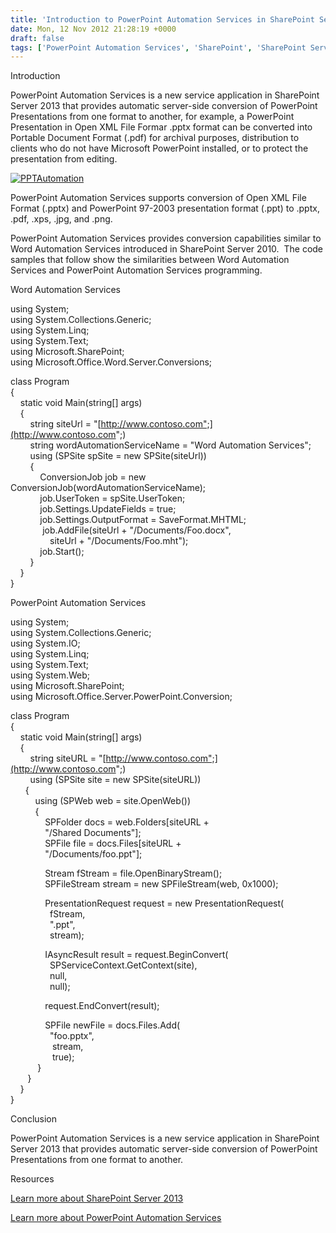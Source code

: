 ```yaml
---
title: 'Introduction to PowerPoint Automation Services in SharePoint Server 2013'
date: Mon, 12 Nov 2012 21:28:19 +0000
draft: false
tags: ['PowerPoint Automation Services', 'SharePoint', 'SharePoint Server 2013', 'SPC219']
---
```


Introduction

PowerPoint Automation Services is a new service application in SharePoint Server 2013 that provides automatic server-side conversion of PowerPoint Presentations from one format to another, for example, a PowerPoint Presentation in Open XML File Formar .pptx format can be converted into Portable Document Format (.pdf) for archival purposes, distribution to clients who do not have Microsoft PowerPoint installed, or to protect the presentation from editing.

[![PPTAutomation](https://msdnshared.blob.core.windows.net/media/TNBlogsFS/prod.evol.blogs.technet.com/CommunityServer.Blogs.Components.WeblogFiles/00/00/00/48/65/metablogapi/1018.PPTAutomation_thumb_40B24766.png "PPTAutomation")](https://msdnshared.blob.core.windows.net/media/TNBlogsFS/prod.evol.blogs.technet.com/CommunityServer.Blogs.Components.WeblogFiles/00/00/00/48/65/metablogapi/3250.PPTAutomation_08E00343.png)

PowerPoint Automation Services supports conversion of Open XML File Format (.pptx) and PowerPoint 97-2003 presentation format (.ppt) to .pptx, .pdf, .xps, .jpg, and .png.

PowerPoint Automation Services provides conversion capabilities similar to Word Automation Services introduced in SharePoint Server 2010.  The code samples that follow show the similarities between Word Automation Services and PowerPoint Automation Services programming.

Word Automation Services

using System;  
using System.Collections.Generic;  
using System.Linq;  
using System.Text;  
using Microsoft.SharePoint;  
using Microsoft.Office.Word.Server.Conversions;

class Program  
{  
    static void Main(string\[\] args)  
    {  
        string siteUrl = "[http://www.contoso.com";](http://www.contoso.com";)  
        string wordAutomationServiceName = "Word Automation Services";  
        using (SPSite spSite = new SPSite(siteUrl))  
        {  
            ConversionJob job = new ConversionJob(wordAutomationServiceName);  
            job.UserToken = spSite.UserToken;  
            job.Settings.UpdateFields = true;  
            job.Settings.OutputFormat = SaveFormat.MHTML;  
             job.AddFile(siteUrl + "/Documents/Foo.docx",  
                siteUrl + "/Documents/Foo.mht");  
            job.Start();  
        }  
    }  
}

PowerPoint Automation Services

using System;  
using System.Collections.Generic;  
using System.IO;  
using System.Linq;  
using System.Text;  
using System.Web;  
using Microsoft.SharePoint;  
using Microsoft.Office.Server.PowerPoint.Conversion;

class Program  
{  
    static void Main(string\[\] args)  
    {  
        string siteURL = "[http://www.contoso.com";](http://www.contoso.com";)  
        using (SPSite site = new SPSite(siteURL))  
      {  
          using (SPWeb web = site.OpenWeb())  
          {  
              SPFolder docs = web.Folders\[siteURL +  
              "/Shared Documents"\];  
              SPFile file = docs.Files\[siteURL +  
              "/Documents/foo.ppt"\];

              Stream fStream = file.OpenBinaryStream();  
              SPFileStream stream = new SPFileStream(web, 0x1000);

              PresentationRequest request = new PresentationRequest(  
                fStream,  
                ".ppt",  
                stream);

              IAsyncResult result = request.BeginConvert(  
                SPServiceContext.GetContext(site),  
                null,  
                null);

              request.EndConvert(result);

              SPFile newFile = docs.Files.Add(  
                "foo.pptx",  
                 stream,  
                 true);  
           }  
       }  
    }  
}

Conclusion

PowerPoint Automation Services is a new service application in SharePoint Server 2013 that provides automatic server-side conversion of PowerPoint Presentations from one format to another.

Resources

[Learn more about SharePoint Server 2013](http://sharepoint.microsoft.com/en-us/Pages/default.aspx)

[Learn more about PowerPoint Automation Services](http://msdn.microsoft.com/en-us/library/fp179894(v=office.15).aspx)